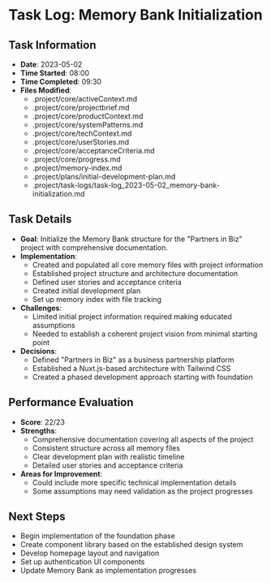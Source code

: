 # Task Log: Memory Bank Initialization

## Task Information
- **Date**: 2023-05-02
- **Time Started**: 08:00
- **Time Completed**: 09:30
- **Files Modified**:
  - .project/core/activeContext.md
  - .project/core/projectbrief.md
  - .project/core/productContext.md
  - .project/core/systemPatterns.md
  - .project/core/techContext.md
  - .project/core/userStories.md
  - .project/core/acceptanceCriteria.md
  - .project/core/progress.md
  - .project/memory-index.md
  - .project/plans/initial-development-plan.md
  - .project/task-logs/task-log_2023-05-02_memory-bank-initialization.md

## Task Details
- **Goal**: Initialize the Memory Bank structure for the "Partners in Biz" project with comprehensive documentation.
- **Implementation**: 
  - Created and populated all core memory files with project information
  - Established project structure and architecture documentation
  - Defined user stories and acceptance criteria
  - Created initial development plan
  - Set up memory index with file tracking
- **Challenges**: 
  - Limited initial project information required making educated assumptions
  - Needed to establish a coherent project vision from minimal starting point
- **Decisions**:
  - Defined "Partners in Biz" as a business partnership platform
  - Established a Nuxt.js-based architecture with Tailwind CSS
  - Created a phased development approach starting with foundation

## Performance Evaluation
- **Score**: 22/23
- **Strengths**:
  - Comprehensive documentation covering all aspects of the project
  - Consistent structure across all memory files
  - Clear development plan with realistic timeline
  - Detailed user stories and acceptance criteria
- **Areas for Improvement**:
  - Could include more specific technical implementation details
  - Some assumptions may need validation as the project progresses

## Next Steps
- Begin implementation of the foundation phase
- Create component library based on the established design system
- Develop homepage layout and navigation
- Set up authentication UI components
- Update Memory Bank as implementation progresses
